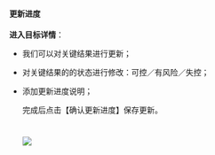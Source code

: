 #### 更新进度

**进入目标详情**：

* 我们可以对关键结果进行更新；

* 对关键结果的的状态进行修改：可控／有风险／失控；

* 添加更新进度说明；

  完成后点击【确认更新进度】保存更新。
  
 
   # ![](/assets/12.4跟新进度.png)
  
  
